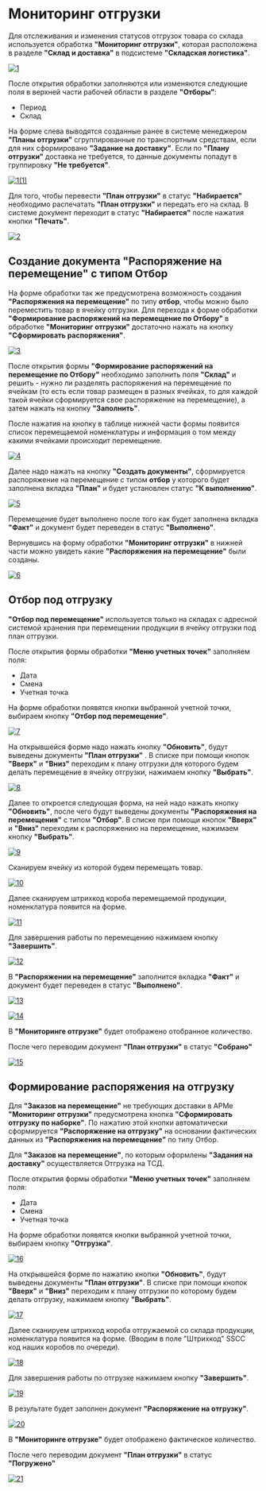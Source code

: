 # Мониторинг отгрузки

Для отслеживания и изменения статусов отгрузок товара со склада используется обработка **"Мониторинг отгрузки"**, которая расположена в разделе **"Склад и доставка"** в подсистеме **"Складская логистика"**.

[![1][1]][1]

После открытия обработки заполняются или изменяются следующие поля в верхней части рабочей области в разделе **"Отборы"**:

- Период
- Склад

На форме слева выводятся созданные ранее в системе менеджером **"Планы отгрузки"** сгруппированные по транспортным средствам, если для них сформировано **"Задание на доставку"**. Если по **"Плану отгрузки"** доставка не требуется, то данные документы попадут в группировку **"Не требуется"**. 

[![1(1)][1(1)]][1(1)]

Для того, чтобы перевести **"План отгрузки"** в статус **"Набирается"** необходимо распечатать **"План отгрузки"** и передать его на склад. В системе документ переходит в статус **"Набирается"** после нажатия кнопки **"Печать"**. 

[![2][2]][2]

<h2> Создание документа "Распоряжение на перемещение" с типом Отбор </h2>

На форме обработки так же предусмотрена возможность создания **"Распоряжения на перемещение"** по типу **отбор**, чтобы можно было переместить товар в ячейку отгрузки. Для перехода к форме обработки **"Формирование распоряжений на перемещение по Отбору"** в обработке **"Мониторинг отгрузки"** достаточно нажать на кнопку **"Сформировать распоряжения"**.

[![3][3]][3]

После открытия формы **"Формирование распоряжений на перемещение по Отбору"** необходимо заполнить поля **"Склад"** и решить - нужно ли разделять распоряжения на перемещение по ячейкам (то есть если товар размещен в разных ячейках, то для каждой такой ячейки сформируется свое распоряжение на перемещение), а затем нажать на кнопку **"Заполнить"**. 

После нажатия на кнопку в таблице нижней части формы появится список перемещаемой номенклатуры и информация о том между какими ячейками происходит перемещение.

[![4][4]][4]

Далее надо нажать на кнопку **"Создать документы"**, сформируется распоряжение на перемещение с типом **отбор** у которого будет заполнена вкладка **"План"** и будет установлен статус **"К выполнению"**.

[![5][5]][5]

Перемещение будет выполнено после того как будет заполнена вкладка **"Факт"** и документ будет переведен в статус **"Выполнено"**.

Вернувшись на форму обработки **"Мониторинг отгрузки"** в нижней части можно увидеть какие **"Распоряжения на перемещение"** были созданы.

[![6][6]][6]

<h2>  Отбор под отгрузку </h2>

**"Отбор под перемещение"** используется только на складах с адресной системой хранения при перемещении продукции в ячейку отгрузки под план отгрузки.

После открытия формы обработки **"Меню учетных точек"** заполняем поля:

- Дата
- Смена
- Учетная точка

На форме обработки появятся кнопки выбранной учетной точки, выбираем кнопку **"Отбор под перемещение"**.

[![7][7]][7]

На открывшейся форме надо нажать кнопку **"Обновить"**, будут выведены документы **"План отгрузки"** . В списке при помощи кнопок **"Вверх"** и **"Вниз"** переходим к плану отгрузки для которого будем делать перемещение в ячейку отгрузки, нажимаем кнопку **"Выбрать"**.

[![8][8]][8]

Далее то откроется следующая форма, на ней  надо нажать кнопку **"Обновить"**,  после чего будут выведены документы **"Распоряжения на перемещения"** с типом **"Отбор"**. В списке при помощи кнопок **"Вверх"** и **"Вниз"** переходим к распоряжению на перемещение, нажимаем кнопку **"Выбрать"**.

[![9][9]][9]

Сканируем ячейку из которой будем перемещать товар.

[![10][10]][10]

Далее сканируем штрихкод короба перемещаемой продукции, номенклатура появится на форме.

[![11][11]][11]

Для завершения работы по перемещению нажимаем кнопку **"Завершить"**.

[![12][12]][12]

В  **"Распоряжении на перемещение"** заполнится вкладка **"Факт"** и документ будет переведен в статус **"Выполнено"**.

[![13][13]][13]

[![14][14]][14]

В **"Мониторинге отгрузке"** будет отображено отобранное количество.

После чего переводим документ **"План отгрузки"** в статус **"Собрано"** 

[![15][15]][15]

<h2>  Формирование распоряжения на отгрузку </h2>

Для **"Заказов на перемещение"** не требующих доставки в АРМе **"Мониторинг отгрузки"** предусмотрена кнопка **"Сформировать отгрузку по наборке"**. По нажатию этой кнопки автоматически сформируется **"Распоряжение на отгрузку"** на основании фактических данных из **"Распоряжения на перемещение"** по типу Отбор.

Для **"Заказов на перемещение"**, по которым оформлены **"Задания на доставку"** осуществляется Отгрузка на ТСД.

После открытия формы обработки **"Меню учетных точек"** заполняем поля:

- Дата
- Смена
- Учетная точка

На форме обработки появятся кнопки выбранной учетной точки, выбираем кнопку **"Отгрузка"**.

[![16][16]][16]

На открывшейся форме по нажатию кнопки **"Обновить"**, будут выведены документы **"План отгрузки"**. В списке при помощи кнопок **"Вверх"** и **"Вниз"** переходим к плану отгрузки по которому будем делать отгрузку, нажимаем кнопку **"Выбрать"**.

[![17][17]][17]

Далее сканируем штрихкод короба отгружаемой со склада продукции, номенклатура появится на форме. (Вводим в поле "Штрихкод" SSCC код наших коробов по очереди).

[![18][18]][18]

Для завершения работы по отгрузке нажимаем кнопку **"Завершить"**.

[![19][19]][19]

В результате будет заполнен документ **"Распоряжение на отгрузку"**.

[![20][20]][20]

В **"Мониторинге отгрузке"** будет отображено фактическое количество.

После чего переводим документ **"План отгрузки"** в статус **"Погружено"** 

[![21][21]][21]

[1]: ShipmentMonitoring.assets/1.png
[1(1)]: ShipmentMonitoring.assets/1(1).png
[2]: ShipmentMonitoring.assets/2.png
[3]: ShipmentMonitoring.assets/3.png
[4]: ShipmentMonitoring.assets/4.png
[5]: ShipmentMonitoring.assets/5.png
[6]: ShipmentMonitoring.assets/6.png
[7]: ShipmentMonitoring.assets/7.png
[8]: ShipmentMonitoring.assets/8.png
[9]: ShipmentMonitoring.assets/9.png
[10]: ShipmentMonitoring.assets/10.png
[11]: ShipmentMonitoring.assets/11.png
[12]: ShipmentMonitoring.assets/12.png
[13]: ShipmentMonitoring.assets/13.png
[14]: ShipmentMonitoring.assets/14.png
[15]: ShipmentMonitoring.assets/15.png
[16]: ShipmentMonitoring.assets/16.png
[17]: ShipmentMonitoring.assets/17.png
[18]: ShipmentMonitoring.assets/18.png
[19]: ShipmentMonitoring.assets/19.png
[20]: ShipmentMonitoring.assets/20.png
[21]: ShipmentMonitoring.assets/21.png
